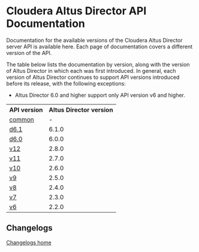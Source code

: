 # Cloudera Altus Director API Documentation

Documentation for the available versions of the Cloudera Altus Director server API is available here. Each page of documentation covers a different version of the API.

The table below lists the documentation by version, along with the version of Altus Director in which each was first introduced. In general, each version of Altus Director continues to support API versions introduced before its release, with the following exceptions:

* Altus Director 6.0 and higher support only API version v6 and higher.

<table>
  <tr>
    <th>API version</th><th>Altus Director version</th>
  </tr>
  <tr>
    <td><a href="common/index.html">common</a></td>
    <td>-</td>
  </tr>
  <tr>
    <td><a href="d6.1/index.html">d6.1</a></td>
    <td>6.1.0</td>
  </tr>
  <tr>
    <td><a href="d6.0/index.html">d6.0</a></td>
    <td>6.0.0</td>
  </tr>
  <tr>
    <td><a href="v12/index.html">v12</a></td>
    <td>2.8.0</td>
  </tr>
  <tr>
    <td><a href="v11/index.html">v11</a></td>
    <td>2.7.0</td>
  </tr>
  <tr>
    <td><a href="v10/index.html">v10</a></td>
    <td>2.6.0</td>
  </tr>
  <tr>
    <td><a href="v9/index.html">v9</a></td>
    <td>2.5.0</td>
  </tr>
  <tr>
    <td><a href="v8/index.html">v8</a></td>
    <td>2.4.0</td>
  </tr>
  <tr>
    <td><a href="v7/index.html">v7</a></td>
    <td>2.3.0</td>
  </tr>
  <tr>
    <td><a href="v6/index.html">v6</a></td>
    <td>2.2.0</td>
  </tr>
</table>

## Changelogs

[Changelogs home](changelogs/)
